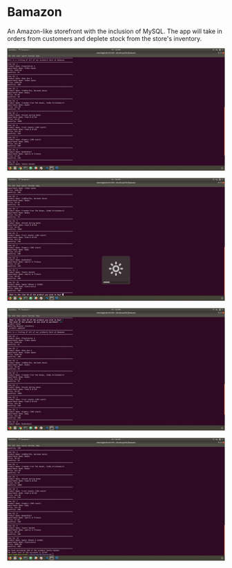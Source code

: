 # Bamazon
An Amazon-like storefront with the inclusion of MySQL. The app will take in orders from customers and deplete stock from the store's inventory. 


![alt text](1.png)

![alt text](2.png)

![alt text](3.png)

![alt text](4.png)
